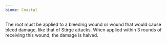 ```yaml
---
biome: Coastal
---
```

The root must be applied to a bleeding wound or wound that would cause bleed damage, like that of Stirge attacks. When applied within 3 rounds of receiving this wound, the damage is halved. 

